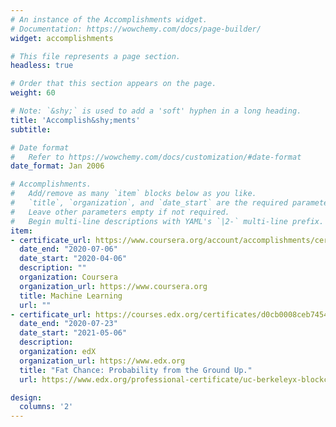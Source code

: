```yaml
---
# An instance of the Accomplishments widget.
# Documentation: https://wowchemy.com/docs/page-builder/
widget: accomplishments

# This file represents a page section.
headless: true

# Order that this section appears on the page.
weight: 60

# Note: `&shy;` is used to add a 'soft' hyphen in a long heading.
title: 'Accomplish&shy;ments'
subtitle:

# Date format
#   Refer to https://wowchemy.com/docs/customization/#date-format
date_format: Jan 2006

# Accomplishments.
#   Add/remove as many `item` blocks below as you like.
#   `title`, `organization`, and `date_start` are the required parameters.
#   Leave other parameters empty if not required.
#   Begin multi-line descriptions with YAML's `|2-` multi-line prefix.
item:
- certificate_url: https://www.coursera.org/account/accomplishments/certificate/2HQ85NZFPKXP
  date_end: "2020-07-06"
  date_start: "2020-04-06"
  description: ""
  organization: Coursera
  organization_url: https://www.coursera.org
  title: Machine Learning
  url: ""
- certificate_url: https://courses.edx.org/certificates/d0cb0008ceb74549999a31df54a81af1
  date_end: "2020-07-23"
  date_start: "2021-05-06"
  description: 
  organization: edX
  organization_url: https://www.edx.org
  title: "Fat Chance: Probability from the Ground Up."
  url: https://www.edx.org/professional-certificate/uc-berkeleyx-blockchain-fundamentals

design:
  columns: '2' 
---
```

